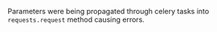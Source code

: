 Parameters were being propagated through celery tasks into `requests.request` method causing errors.
 